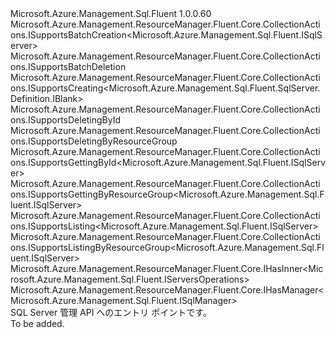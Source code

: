 <Type Name="ISqlServers" FullName="Microsoft.Azure.Management.Sql.Fluent.ISqlServers">
  <TypeSignature Language="C#" Value="public interface ISqlServers : Microsoft.Azure.Management.ResourceManager.Fluent.Core.CollectionActions.ISupportsBatchCreation&lt;Microsoft.Azure.Management.Sql.Fluent.ISqlServer&gt;, Microsoft.Azure.Management.ResourceManager.Fluent.Core.CollectionActions.ISupportsBatchDeletion, Microsoft.Azure.Management.ResourceManager.Fluent.Core.CollectionActions.ISupportsCreating&lt;Microsoft.Azure.Management.Sql.Fluent.SqlServer.Definition.IBlank&gt;, Microsoft.Azure.Management.ResourceManager.Fluent.Core.CollectionActions.ISupportsDeletingById, Microsoft.Azure.Management.ResourceManager.Fluent.Core.CollectionActions.ISupportsDeletingByResourceGroup, Microsoft.Azure.Management.ResourceManager.Fluent.Core.CollectionActions.ISupportsGettingById&lt;Microsoft.Azure.Management.Sql.Fluent.ISqlServer&gt;, Microsoft.Azure.Management.ResourceManager.Fluent.Core.CollectionActions.ISupportsGettingByResourceGroup&lt;Microsoft.Azure.Management.Sql.Fluent.ISqlServer&gt;, Microsoft.Azure.Management.ResourceManager.Fluent.Core.CollectionActions.ISupportsListing&lt;Microsoft.Azure.Management.Sql.Fluent.ISqlServer&gt;, Microsoft.Azure.Management.ResourceManager.Fluent.Core.CollectionActions.ISupportsListingByResourceGroup&lt;Microsoft.Azure.Management.Sql.Fluent.ISqlServer&gt;, Microsoft.Azure.Management.ResourceManager.Fluent.Core.IHasInner&lt;Microsoft.Azure.Management.Sql.Fluent.IServersOperations&gt;, Microsoft.Azure.Management.ResourceManager.Fluent.Core.IHasManager&lt;Microsoft.Azure.Management.Sql.Fluent.ISqlManager&gt;" />
  <TypeSignature Language="ILAsm" Value=".class public interface auto ansi abstract ISqlServers implements class Microsoft.Azure.Management.ResourceManager.Fluent.Core.CollectionActions.ISupportsBatchCreation`1&lt;class Microsoft.Azure.Management.Sql.Fluent.ISqlServer&gt;, class Microsoft.Azure.Management.ResourceManager.Fluent.Core.CollectionActions.ISupportsBatchDeletion, class Microsoft.Azure.Management.ResourceManager.Fluent.Core.CollectionActions.ISupportsCreating`1&lt;class Microsoft.Azure.Management.Sql.Fluent.SqlServer.Definition.IBlank&gt;, class Microsoft.Azure.Management.ResourceManager.Fluent.Core.CollectionActions.ISupportsDeletingById, class Microsoft.Azure.Management.ResourceManager.Fluent.Core.CollectionActions.ISupportsDeletingByResourceGroup, class Microsoft.Azure.Management.ResourceManager.Fluent.Core.CollectionActions.ISupportsGettingById`1&lt;class Microsoft.Azure.Management.Sql.Fluent.ISqlServer&gt;, class Microsoft.Azure.Management.ResourceManager.Fluent.Core.CollectionActions.ISupportsGettingByResourceGroup`1&lt;class Microsoft.Azure.Management.Sql.Fluent.ISqlServer&gt;, class Microsoft.Azure.Management.ResourceManager.Fluent.Core.CollectionActions.ISupportsListing`1&lt;class Microsoft.Azure.Management.Sql.Fluent.ISqlServer&gt;, class Microsoft.Azure.Management.ResourceManager.Fluent.Core.CollectionActions.ISupportsListingByResourceGroup`1&lt;class Microsoft.Azure.Management.Sql.Fluent.ISqlServer&gt;, class Microsoft.Azure.Management.ResourceManager.Fluent.Core.IBeta, class Microsoft.Azure.Management.ResourceManager.Fluent.Core.IHasInner`1&lt;class Microsoft.Azure.Management.Sql.Fluent.IServersOperations&gt;, class Microsoft.Azure.Management.ResourceManager.Fluent.Core.IHasManager`1&lt;class Microsoft.Azure.Management.Sql.Fluent.ISqlManager&gt;" />
  <TypeSignature Language="DocId" Value="T:Microsoft.Azure.Management.Sql.Fluent.ISqlServers" />
  <TypeSignature Language="VB.NET" Value="Public Interface ISqlServers&#xA;Implements IHasInner(Of IServersOperations), IHasManager(Of ISqlManager), ISupportsBatchCreation(Of ISqlServer), ISupportsBatchDeletion, ISupportsCreating(Of IBlank), ISupportsDeletingById, ISupportsDeletingByResourceGroup, ISupportsGettingById(Of ISqlServer), ISupportsGettingByResourceGroup(Of ISqlServer), ISupportsListing(Of ISqlServer), ISupportsListingByResourceGroup(Of ISqlServer)" />
  <TypeSignature Language="F#" Value="type ISqlServers = interface&#xA;    interface ISupportsCreating&lt;IBlank&gt;&#xA;    interface ISupportsListing&lt;ISqlServer&gt;&#xA;    interface ISupportsListingByResourceGroup&lt;ISqlServer&gt;&#xA;    interface ISupportsGettingByResourceGroup&lt;ISqlServer&gt;&#xA;    interface ISupportsGettingById&lt;ISqlServer&gt;&#xA;    interface ISupportsDeletingById&#xA;    interface ISupportsDeletingByResourceGroup&#xA;    interface ISupportsBatchCreation&lt;ISqlServer&gt;&#xA;    interface ISupportsBatchDeletion&#xA;    interface IBeta&#xA;    interface IHasManager&lt;ISqlManager&gt;&#xA;    interface IHasInner&lt;IServersOperations&gt;" />
  <AssemblyInfo>
    <AssemblyName>Microsoft.Azure.Management.Sql.Fluent</AssemblyName>
    <AssemblyVersion>1.0.0.60</AssemblyVersion>
  </AssemblyInfo>
  <Interfaces>
    <Interface>
      <InterfaceName>Microsoft.Azure.Management.ResourceManager.Fluent.Core.CollectionActions.ISupportsBatchCreation&lt;Microsoft.Azure.Management.Sql.Fluent.ISqlServer&gt;</InterfaceName>
    </Interface>
    <Interface>
      <InterfaceName>Microsoft.Azure.Management.ResourceManager.Fluent.Core.CollectionActions.ISupportsBatchDeletion</InterfaceName>
    </Interface>
    <Interface>
      <InterfaceName>Microsoft.Azure.Management.ResourceManager.Fluent.Core.CollectionActions.ISupportsCreating&lt;Microsoft.Azure.Management.Sql.Fluent.SqlServer.Definition.IBlank&gt;</InterfaceName>
    </Interface>
    <Interface>
      <InterfaceName>Microsoft.Azure.Management.ResourceManager.Fluent.Core.CollectionActions.ISupportsDeletingById</InterfaceName>
    </Interface>
    <Interface>
      <InterfaceName>Microsoft.Azure.Management.ResourceManager.Fluent.Core.CollectionActions.ISupportsDeletingByResourceGroup</InterfaceName>
    </Interface>
    <Interface>
      <InterfaceName>Microsoft.Azure.Management.ResourceManager.Fluent.Core.CollectionActions.ISupportsGettingById&lt;Microsoft.Azure.Management.Sql.Fluent.ISqlServer&gt;</InterfaceName>
    </Interface>
    <Interface>
      <InterfaceName>Microsoft.Azure.Management.ResourceManager.Fluent.Core.CollectionActions.ISupportsGettingByResourceGroup&lt;Microsoft.Azure.Management.Sql.Fluent.ISqlServer&gt;</InterfaceName>
    </Interface>
    <Interface>
      <InterfaceName>Microsoft.Azure.Management.ResourceManager.Fluent.Core.CollectionActions.ISupportsListing&lt;Microsoft.Azure.Management.Sql.Fluent.ISqlServer&gt;</InterfaceName>
    </Interface>
    <Interface>
      <InterfaceName>Microsoft.Azure.Management.ResourceManager.Fluent.Core.CollectionActions.ISupportsListingByResourceGroup&lt;Microsoft.Azure.Management.Sql.Fluent.ISqlServer&gt;</InterfaceName>
    </Interface>
    <Interface>
      <InterfaceName>Microsoft.Azure.Management.ResourceManager.Fluent.Core.IHasInner&lt;Microsoft.Azure.Management.Sql.Fluent.IServersOperations&gt;</InterfaceName>
    </Interface>
    <Interface>
      <InterfaceName>Microsoft.Azure.Management.ResourceManager.Fluent.Core.IHasManager&lt;Microsoft.Azure.Management.Sql.Fluent.ISqlManager&gt;</InterfaceName>
    </Interface>
  </Interfaces>
  <Docs>
    <summary>
            SQL Server 管理 API へのエントリ ポイントです。
            </summary>
    <remarks>To be added.</remarks>
  </Docs>
  <Members />
</Type>